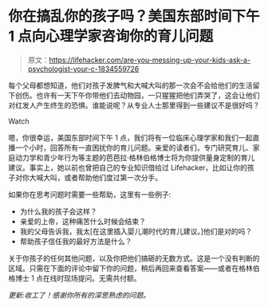 # 你在搞乱你的孩子吗？美国东部时间下午 1 点向心理学家咨询你的育儿问题

> 原文：<https://lifehacker.com/are-you-messing-up-your-kids-ask-a-psychologist-your-c-1834559726>

每个父母都想知道，他们对孩子发脾气和大喊大叫的那一次会不会给他们的生活留下创伤。也许有一天下午你带他们去动物园，一只猩猩把他们弄哭了，这会让他们对红发人产生终生的恐惧。谁能说呢？从专业人士那里得到一些建议不是很好吗？

Watch

嗯，你很幸运，美国东部时间下午 1 点，我们将有一位临床心理学家和我们一起直播一个小时，回答所有一直困扰你的育儿问题。亲爱的读者们，专门研究育儿、家庭动力学和青少年行为等主题的芭芭拉·格林伯格博士将为你提供量身定制的育儿建议。事实上，她以前也曾把自己的专业知识借给过 Lifehacker，比如让你的孩子对你大喊大叫，或者帮助他们度过第一次分手。

如果你在思考问题时需要一些帮助，这里有一些例子:

*   为什么我的孩子会这样？
*   亲爱的上帝，这种痛苦什么时候会结束？
*   我的父母告诉我，我太[在这里插入婴儿潮时代的育儿建议。]他们是对的吗？
*   帮助孩子信任我的最好方法是什么？

关于你孩子的任何其他问题，以及你把他们搞砸的无数方式。这是一个没有判断的区域。只需在下面的评论中留下你的问题，稍后再回来查看答案——或者在格林伯格博士 1 点在线时现场提问。无需共付额。

*更新:收工了！感谢你所有的深思熟虑的问题。*